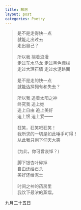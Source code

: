 ```yaml
---
title: 故居
layout: post
categories: Poetry
---
```

>是不是走得快一点<br>就能走出过去<br>走出自己？<br><br>所以我 揣着浪漫<br>走过车水马龙 走过黑色栅栏<br>走过大理石墙 走过水泥路面<br><br>是不是走的快一点<br>就能选择拥有和失去？<br><br>所以我 追着太阳之神<br>终究我 追上她<br>追上自由 追上美好<br>追上恨 追上爱——<br><br> 狂笑，狂笑吧狂笑！<br>我所求的一切是如此唾手可得！<br>从此我只剩下仰天大笑<br><br>(为此，你可曾哀悼？)<br><br>脚下银杏叶碎掉<br>自由还给石头<br>美好还给泥土<br><br>时间之神的药房里<br>我饮下最浓的蒸馏。

九月二十五日